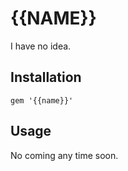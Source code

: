
# {{NAME}}

I have no idea.

## Installation

    gem '{{name}}'

## Usage

No coming any time soon.

